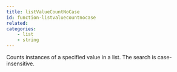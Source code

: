```yaml
---
title: listValueCountNoCase
id: function-listvaluecountnocase
related:
categories:
    - list
    - string
---
```


Counts instances of a specified value in a list. The search is
        case-insensitive.